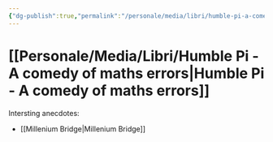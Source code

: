 ```yaml
---
{"dg-publish":true,"permalink":"/personale/media/libri/humble-pi-a-comedy-of-maths-errors/","tags":["daProcessare"]}
---
```


# [[Personale/Media/Libri/Humble Pi - A comedy of maths errors\|Humble Pi - A comedy of maths errors]]

Intersting anecdotes:
- [[Millenium Bridge\|Millenium Bridge]]
